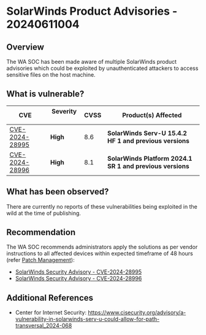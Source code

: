 # SolarWinds Product Advisories - 20240611004

## Overview

The WA SOC has been made aware of multiple SolarWinds product advisories which could be exploited by unauthenticated attackers to access sensitive files on the host machine.


## What is vulnerable?

| CVE  | Severity     | CVSS | Product(s) Affected |
| ---- | ------------ | ---- | ------------------- |
| [CVE-2024-28995](https://nvd.nist.gov/vuln/detail/CVE-2024-28995) | **High** | 8.6 | **SolarWinds Serv-U 15.4.2 HF 1 and previous versions** |
| [CVE-2024-28996](https://nvd.nist.gov/vuln/detail/CVE-2024-28996) | **High** | 8.1 | **SolarWinds Platform 2024.1 SR 1 and previous versions** |

## What has been observed?

There are currently no reports of these vulnerabilities being exploited in the wild at the time of publishing.


## Recommendation

The WA SOC recommends administrators apply the solutions as per vendor instructions to all affected devices within expected timeframe of 48 hours (refer [Patch Management](../guidelines/patch-management.md)):

- [SolarWinds Security Advisory - CVE-2024-28995](https://www.solarwinds.com/trust-center/security-advisories/cve-2024-28995)
- [SolarWinds Security Advisory - CVE-2024-28996](https://www.solarwinds.com/trust-center/security-advisories/cve-2024-28996)


## Additional References

- Center for Internet Security: <https://www.cisecurity.org/advisory/a-vulnerability-in-solarwinds-serv-u-could-allow-for-path-transversal_2024-068>